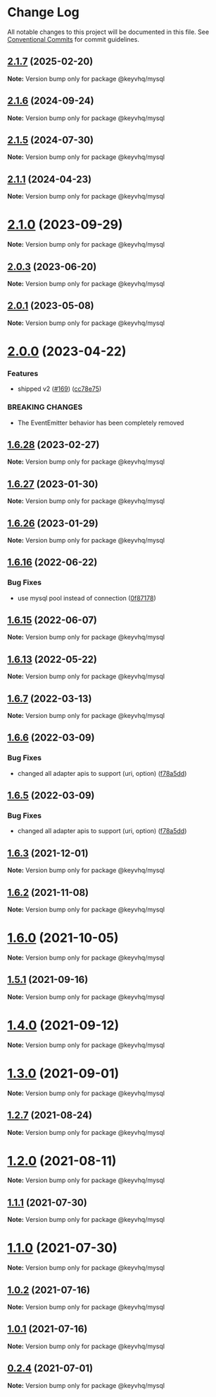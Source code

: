# Change Log

All notable changes to this project will be documented in this file.
See [Conventional Commits](https://conventionalcommits.org) for commit guidelines.

## [2.1.7](https://github.com/microlinkhq/keyv/compare/v2.1.6...v2.1.7) (2025-02-20)

**Note:** Version bump only for package @keyvhq/mysql

## [2.1.6](https://github.com/microlinkhq/keyv/compare/v2.1.5...v2.1.6) (2024-09-24)

**Note:** Version bump only for package @keyvhq/mysql

## [2.1.5](https://github.com/microlinkhq/keyv/compare/v2.1.4...v2.1.5) (2024-07-30)

**Note:** Version bump only for package @keyvhq/mysql

## [2.1.1](https://github.com/microlinkhq/keyv/compare/v2.1.0...v2.1.1) (2024-04-23)

**Note:** Version bump only for package @keyvhq/mysql

# [2.1.0](https://github.com/microlinkhq/keyv/compare/v2.0.3...v2.1.0) (2023-09-29)

**Note:** Version bump only for package @keyvhq/mysql

## [2.0.3](https://github.com/microlinkhq/keyv/compare/v2.0.2...v2.0.3) (2023-06-20)

**Note:** Version bump only for package @keyvhq/mysql

## [2.0.1](https://github.com/microlinkhq/keyv/compare/v2.0.0...v2.0.1) (2023-05-08)

**Note:** Version bump only for package @keyvhq/mysql

# [2.0.0](https://github.com/microlinkhq/keyv/compare/v1.6.28...v2.0.0) (2023-04-22)

### Features

* shipped v2 ([#169](https://github.com/microlinkhq/keyv/issues/169)) ([cc78e75](https://github.com/microlinkhq/keyv/commit/cc78e75b281111c7e57e30d7554b9772c83f2baa))

### BREAKING CHANGES

* The EventEmitter behavior has been completely removed

## [1.6.28](https://github.com/microlinkhq/keyvhq/compare/v1.6.27...v1.6.28) (2023-02-27)

**Note:** Version bump only for package @keyvhq/mysql

## [1.6.27](https://github.com/microlinkhq/keyvhq/compare/v1.6.26...v1.6.27) (2023-01-30)

**Note:** Version bump only for package @keyvhq/mysql

## [1.6.26](https://github.com/microlinkhq/keyvhq/compare/v1.6.25...v1.6.26) (2023-01-29)

**Note:** Version bump only for package @keyvhq/mysql

## [1.6.16](https://github.com/microlinkhq/keyvhq/compare/v1.6.15...v1.6.16) (2022-06-22)

### Bug Fixes

* use mysql pool instead of connection ([0f87178](https://github.com/microlinkhq/keyvhq/commit/0f87178bcdb2eacf69d3cc822054f4d5ab876182))

## [1.6.15](https://github.com/microlinkhq/keyvhq/compare/v1.6.14...v1.6.15) (2022-06-07)

**Note:** Version bump only for package @keyvhq/mysql

## [1.6.13](https://github.com/microlinkhq/keyvhq/compare/v1.6.12...v1.6.13) (2022-05-22)

**Note:** Version bump only for package @keyvhq/mysql

## [1.6.7](https://github.com/microlinkhq/keyvhq/compare/v1.6.6...v1.6.7) (2022-03-13)

**Note:** Version bump only for package @keyvhq/mysql

## [1.6.6](https://github.com/microlinkhq/keyvhq/compare/v1.6.4...v1.6.6) (2022-03-09)

### Bug Fixes

* changed all adapter apis to support (uri, option) ([f78a5dd](https://github.com/microlinkhq/keyvhq/commit/f78a5dd26ebcb2661d99c61328fbd92d9c462149))

## [1.6.5](https://github.com/microlinkhq/keyvhq/compare/v1.6.4...v1.6.5) (2022-03-09)

### Bug Fixes

* changed all adapter apis to support (uri, option) ([f78a5dd](https://github.com/microlinkhq/keyvhq/commit/f78a5dd26ebcb2661d99c61328fbd92d9c462149))

## [1.6.3](https://github.com/microlinkhq/keyvhq/compare/v1.6.2...v1.6.3) (2021-12-01)

**Note:** Version bump only for package @keyvhq/mysql

## [1.6.2](https://github.com/microlinkhq/keyvhq/compare/v1.6.1...v1.6.2) (2021-11-08)

**Note:** Version bump only for package @keyvhq/mysql

# [1.6.0](https://github.com/microlinkhq/keyvhq/compare/v1.5.2...v1.6.0) (2021-10-05)

**Note:** Version bump only for package @keyvhq/mysql

## [1.5.1](https://github.com/microlinkhq/keyvhq/compare/v1.5.0...v1.5.1) (2021-09-16)

**Note:** Version bump only for package @keyvhq/mysql

# [1.4.0](https://github.com/microlinkhq/keyvhq/compare/v1.3.0...v1.4.0) (2021-09-12)

**Note:** Version bump only for package @keyvhq/mysql

# [1.3.0](https://github.com/microlinkhq/keyvhq/compare/v1.2.7...v1.3.0) (2021-09-01)

**Note:** Version bump only for package @keyvhq/mysql

## [1.2.7](https://github.com/microlinkhq/keyvhq/compare/v1.2.6...v1.2.7) (2021-08-24)

**Note:** Version bump only for package @keyvhq/mysql

# [1.2.0](https://github.com/microlinkhq/keyvhq/compare/v1.1.1...v1.2.0) (2021-08-11)

**Note:** Version bump only for package @keyvhq/mysql

## [1.1.1](https://github.com/microlinkhq/keyvhq/compare/v1.1.0...v1.1.1) (2021-07-30)

**Note:** Version bump only for package @keyvhq/mysql

# [1.1.0](https://github.com/microlinkhq/keyvhq/compare/v1.0.2...v1.1.0) (2021-07-30)

**Note:** Version bump only for package @keyvhq/mysql

## [1.0.2](https://github.com/microlinkhq/keyvhq/compare/v1.0.1...v1.0.2) (2021-07-16)

**Note:** Version bump only for package @keyvhq/mysql

## [1.0.1](https://github.com/microlinkhq/keyvhq/compare/v1.0.0...v1.0.1) (2021-07-16)

**Note:** Version bump only for package @keyvhq/mysql

## [0.2.4](https://github.com/microlinkhq/keyvhq/compare/v0.2.0...v0.2.4) (2021-07-01)

**Note:** Version bump only for package @keyvhq/mysql

